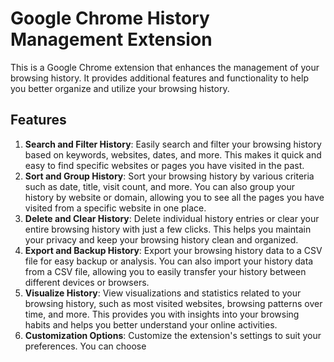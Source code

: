# Google Chrome History Management Extension
This is a Google Chrome extension that enhances the management of your browsing history. It provides additional features and functionality to help you better organize and utilize your browsing history.
## Features
1. **Search and Filter History**: Easily search and filter your browsing history based on keywords, websites, dates, and more. This makes it quick and easy to find specific websites or pages you have visited in the past.
2. **Sort and Group History**: Sort your browsing history by various criteria such as date, title, visit count, and more. You can also group your history by website or domain, allowing you to see all the pages you have visited from a specific website in one place.
3. **Delete and Clear History**: Delete individual history entries or clear your entire browsing history with just a few clicks. This helps you maintain your privacy and keep your browsing history clean and organized.
4. **Export and Backup History**: Export your browsing history data to a CSV file for easy backup or analysis. You can also import your history data from a CSV file, allowing you to easily transfer your history between different devices or browsers.
5. **Visualize History**: View visualizations and statistics related to your browsing history, such as most visited websites, browsing patterns over time, and more. This provides you with insights into your browsing habits and helps you better understand your online activities.
6. **Customization Options**: Customize the extension's settings to suit your preferences. You can choose
